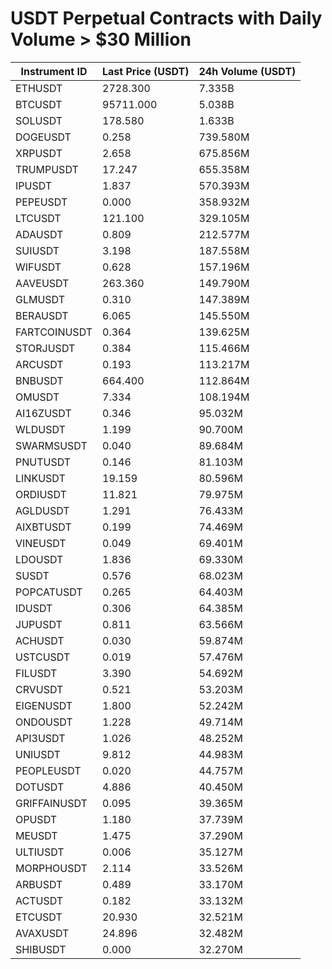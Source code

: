 # USDT Perpetual Contracts with Daily Volume > $30 Million

| Instrument ID | Last Price (USDT) | 24h Volume (USDT) |
|---------------|-------------------|-------------------|
| ETHUSDT | 2728.300 | 7.335B |
| BTCUSDT | 95711.000 | 5.038B |
| SOLUSDT | 178.580 | 1.633B |
| DOGEUSDT | 0.258 | 739.580M |
| XRPUSDT | 2.658 | 675.856M |
| TRUMPUSDT | 17.247 | 655.358M |
| IPUSDT | 1.837 | 570.393M |
| PEPEUSDT | 0.000 | 358.932M |
| LTCUSDT | 121.100 | 329.105M |
| ADAUSDT | 0.809 | 212.577M |
| SUIUSDT | 3.198 | 187.558M |
| WIFUSDT | 0.628 | 157.196M |
| AAVEUSDT | 263.360 | 149.790M |
| GLMUSDT | 0.310 | 147.389M |
| BERAUSDT | 6.065 | 145.550M |
| FARTCOINUSDT | 0.364 | 139.625M |
| STORJUSDT | 0.384 | 115.466M |
| ARCUSDT | 0.193 | 113.217M |
| BNBUSDT | 664.400 | 112.864M |
| OMUSDT | 7.334 | 108.194M |
| AI16ZUSDT | 0.346 | 95.032M |
| WLDUSDT | 1.199 | 90.700M |
| SWARMSUSDT | 0.040 | 89.684M |
| PNUTUSDT | 0.146 | 81.103M |
| LINKUSDT | 19.159 | 80.596M |
| ORDIUSDT | 11.821 | 79.975M |
| AGLDUSDT | 1.291 | 76.433M |
| AIXBTUSDT | 0.199 | 74.469M |
| VINEUSDT | 0.049 | 69.401M |
| LDOUSDT | 1.836 | 69.330M |
| SUSDT | 0.576 | 68.023M |
| POPCATUSDT | 0.265 | 64.403M |
| IDUSDT | 0.306 | 64.385M |
| JUPUSDT | 0.811 | 63.566M |
| ACHUSDT | 0.030 | 59.874M |
| USTCUSDT | 0.019 | 57.476M |
| FILUSDT | 3.390 | 54.692M |
| CRVUSDT | 0.521 | 53.203M |
| EIGENUSDT | 1.800 | 52.242M |
| ONDOUSDT | 1.228 | 49.714M |
| API3USDT | 1.026 | 48.252M |
| UNIUSDT | 9.812 | 44.983M |
| PEOPLEUSDT | 0.020 | 44.757M |
| DOTUSDT | 4.886 | 40.450M |
| GRIFFAINUSDT | 0.095 | 39.365M |
| OPUSDT | 1.180 | 37.739M |
| MEUSDT | 1.475 | 37.290M |
| ULTIUSDT | 0.006 | 35.127M |
| MORPHOUSDT | 2.114 | 33.526M |
| ARBUSDT | 0.489 | 33.170M |
| ACTUSDT | 0.182 | 33.132M |
| ETCUSDT | 20.930 | 32.521M |
| AVAXUSDT | 24.896 | 32.482M |
| SHIBUSDT | 0.000 | 32.270M |
